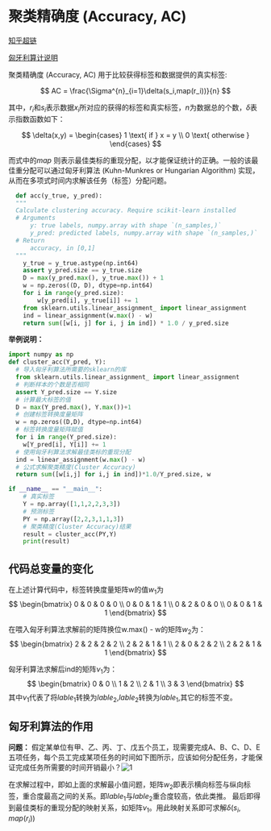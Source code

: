 # 聚类精确度 (Accuracy, AC)


[知乎超链](https://zhuanlan.zhihu.com/p/53840697)

[匈牙利算计说明](https://www.programcreek.com/python/example/91391/sklearn.utils.linear_assignment_.linear_assignment)

聚类精确度 (Accuracy, AC) 用于比较获得标签和数据提供的真实标签:

$$
  AC = \frac{\Sigma^{n}_{i=1}\delta(s_i,map(r_i))}{n}   
$$

其中，$r_i$和$s_i$表示数据$x_i$所对应的获得的标签和真实标签，$n$为数据总的个数，$\delta$表示指数函数如下：

$$
  \delta(x,y) = \begin{cases}
        1 \text{ if } x = y \\
        0 \text{ otherwise } 
      \end{cases}
$$

而式中的$map$ 则表示最佳类标的重现分配，以才能保证统计的正确。一般的该最佳重分配可以通过匈牙利算法 (Kuhn-Munkres or Hungarian Algorithm) 实现，从而在多项式时间内求解该任务（标签）分配问题。

```python
  def acc(y_true, y_pred):
  """
  Calculate clustering accuracy. Require scikit-learn installed
  # Arguments
      y: true labels, numpy.array with shape `(n_samples,)`
      y_pred: predicted labels, numpy.array with shape `(n_samples,)`
  # Return
      accuracy, in [0,1]
  """
    y_true = y_true.astype(np.int64)
    assert y_pred.size == y_true.size
    D = max(y_pred.max(), y_true.max()) + 1
    w = np.zeros((D, D), dtype=np.int64)
    for i in range(y_pred.size):
        w[y_pred[i], y_true[i]] += 1
    from sklearn.utils.linear_assignment_ import linear_assignment
    ind = linear_assignment(w.max() - w)
    return sum([w[i, j] for i, j in ind]) * 1.0 / y_pred.size 
```

**举例说明：**

```python
import numpy as np
def cluster_acc(Y_pred, Y):
  # 导入匈牙利算法所需要的sklearn的库 
  from sklearn.utils.linear_assignment_ import linear_assignment
  # 判断样本的个数是否相同
  assert Y_pred.size == Y.size
  # 计算最大标签的值
  D = max(Y_pred.max(), Y.max())+1
  # 创建标签转换度量矩阵
  w = np.zeros((D,D), dtype=np.int64)
  # 标签转换度量矩阵赋值
  for i in range(Y_pred.size):
    w[Y_pred[i], Y[i]] += 1
  # 使用匈牙利算法求解最佳类标的重现分配
  ind = linear_assignment(w.max() - w)
  # 公式求解聚类精度(Cluster Accuracy)
  return sum([w[i,j] for i,j in ind])*1.0/Y_pred.size, w

if __name__ == "__main__":
    # 真实标签
    Y = np.array([1,1,2,2,3,3])
    # 预测标签
    PY = np.array([2,2,3,1,1,3])
    # 聚类精度(Cluster Accuracy)结果
    result = cluster_acc(PY,Y)
    print(result)
```

## 代码总变量的变化

在上述计算代码中，标签转换度量矩阵w的值$w_1$为
$$
\begin{bmatrix}
   0 & 0 & 0 & 0 \\
   0 & 0 & 1 & 1 \\
   0 & 2 & 0 & 0 \\
   0 & 0 & 1 & 1 
\end{bmatrix}
 $$

 在喂入匈牙利算法求解前的矩阵换位w.max() - w的矩阵$w_2$为：
 $$
\begin{bmatrix}
   2 & 2 & 2 & 2 \\
   2 & 2 & 1 & 1 \\
   2 & 0 & 2 & 2 \\
   2 & 2 & 1 & 1 
\end{bmatrix}
 $$

匈牙利算法求解后ind的矩阵$\nu_1$为：
 $$
\begin{bmatrix}
   0 & 0 \\
   1 & 2 \\
   2 & 1  \\
   3 & 3 
\end{bmatrix}
 $$
其中$\nu_1$代表了将$lable_1$转换为$lable_2$,$lable_2$转换为$lable_1$,其它的标签不变。

## 匈牙利算法的作用

**问题：** 假定某单位有甲、乙、丙、丁、戊五个员工，现需要完成A、B、C、D、E五项任务，每个员工完成某项任务的时间如下图所示，应该如何分配任务，才能保证完成任务所需要的时间开销最小？![1](https://images2015.cnblogs.com/blog/1027162/201610/1027162-20161009210043274-862077955.png)

在求解过程中，即如上面的求解最小值问题，矩阵$w_2$即表示横向标签与纵向标签，重合度最高之间的关系。即$lable_1$与$lable_2$重合度较高，依此类推。
最后即得到最佳类标的重现分配的映射关系，如矩阵$\nu_1$。用此映射关系即可求解$\delta(s_i,map(r_i))$

